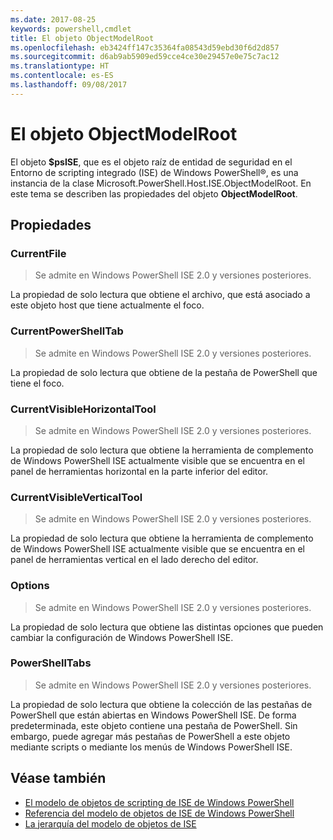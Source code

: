```yaml
---
ms.date: 2017-08-25
keywords: powershell,cmdlet
title: El objeto ObjectModelRoot
ms.openlocfilehash: eb3424ff147c35364fa08543d59ebd30f6d2d857
ms.sourcegitcommit: d6ab9ab5909ed59cce4ce30e29457e0e75c7ac12
ms.translationtype: HT
ms.contentlocale: es-ES
ms.lasthandoff: 09/08/2017
---
```

# <a name="the-objectmodelroot-object"></a>El objeto ObjectModelRoot

El objeto **$psISE**, que es el objeto raíz de entidad de seguridad en el Entorno de scripting integrado (ISE) de Windows PowerShell®, es una instancia de la clase Microsoft.PowerShell.Host.ISE.ObjectModelRoot.
En este tema se describen las propiedades del objeto **ObjectModelRoot**.

## <a name="properties"></a>Propiedades

### <a name="currentfile"></a>CurrentFile

> Se admite en Windows PowerShell ISE 2.0 y versiones posteriores. 

La propiedad de solo lectura que obtiene el archivo, que está asociado a este objeto host que tiene actualmente el foco.

### <a name="currentpowershelltab"></a>CurrentPowerShellTab

> Se admite en Windows PowerShell ISE 2.0 y versiones posteriores.

La propiedad de solo lectura que obtiene de la pestaña de PowerShell que tiene el foco.

### <a name="currentvisiblehorizontaltool"></a>CurrentVisibleHorizontalTool

> Se admite en Windows PowerShell ISE 2.0 y versiones posteriores.

La propiedad de solo lectura que obtiene la herramienta de complemento de Windows PowerShell ISE actualmente visible que se encuentra en el panel de herramientas horizontal en la parte inferior del editor.

### <a name="currentvisibleverticaltool"></a>CurrentVisibleVerticalTool

> Se admite en Windows PowerShell ISE 2.0 y versiones posteriores. 

La propiedad de solo lectura que obtiene la herramienta de complemento de Windows PowerShell ISE actualmente visible que se encuentra en el panel de herramientas vertical en el lado derecho del editor.

### <a name="options"></a>Options

> Se admite en Windows PowerShell ISE 2.0 y versiones posteriores. 

La propiedad de solo lectura que obtiene las distintas opciones que pueden cambiar la configuración de Windows PowerShell ISE.

### <a name="powershelltabs"></a>PowerShellTabs

> Se admite en Windows PowerShell ISE 2.0 y versiones posteriores. 

La propiedad de solo lectura que obtiene la colección de las pestañas de PowerShell que están abiertas en Windows PowerShell ISE. De forma predeterminada, este objeto contiene una pestaña de PowerShell. Sin embargo, puede agregar más pestañas de PowerShell a este objeto mediante scripts o mediante los menús de Windows PowerShell ISE.

## <a name="see-also"></a>Véase también

- [El modelo de objetos de scripting de ISE de Windows PowerShell](The-Windows-PowerShell-ISE-Scripting-Object-Model.md)
- [Referencia del modelo de objetos de ISE de Windows PowerShell](Windows-PowerShell-ISE-Object-Model-Reference.md)
- [La jerarquía del modelo de objetos de ISE](The-ISE-Object-Model-Hierarchy.md)
